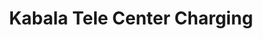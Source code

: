 ---
title: "Kabala Tele Center Charging"
url: /kambia/kabala-tele-center-charging/
shop: mobile phone
---